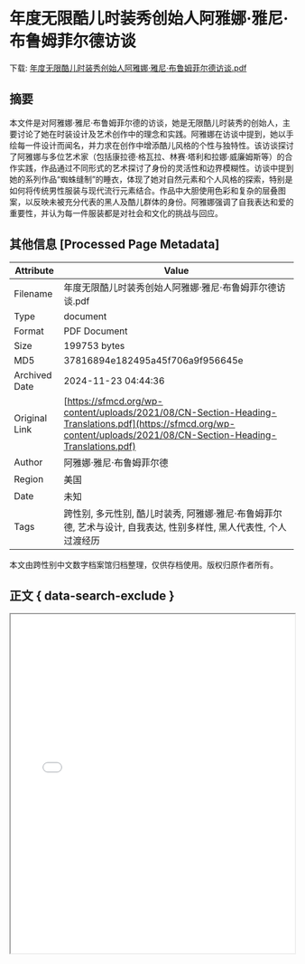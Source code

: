 # 年度无限酷儿时装秀创始人阿雅娜·雅尼·布鲁姆菲尔德访谈

<!-- tcd_download_link -->
下载: [年度无限酷儿时装秀创始人阿雅娜·雅尼·布鲁姆菲尔德访谈.pdf](年度无限酷儿时装秀创始人阿雅娜·雅尼·布鲁姆菲尔德访谈.pdf)
<!-- tcd_download_link_end -->

## 摘要

<!-- tcd_abstract -->
本文件是对阿雅娜·雅尼·布鲁姆菲尔德的访谈，她是无限酷儿时装秀的创始人，主要讨论了她在时装设计及艺术创作中的理念和实践。阿雅娜在访谈中提到，她以手绘每一件设计而闻名，并力求在创作中增添酷儿风格的个性与独特性。该访谈探讨了阿雅娜与多位艺术家（包括康拉德·格瓦拉、林赛·塔利和拉娜·威廉姆斯等）的合作实践，作品通过不同形式的艺术探讨了身份的灵活性和边界模糊性。访谈中提到她的系列作品“蜘蛛缝制”的睡衣，体现了她对自然元素和个人风格的探索，特别是如何将传统男性服装与现代流行元素结合。作品中大胆使用色彩和复杂的层叠图案，以反映未被充分代表的黑人及酷儿群体的身份。阿雅娜强调了自我表达和爱的重要性，并认为每一件服装都是对社会和文化的挑战与回应。

<!-- tcd_abstract_end -->

## 其他信息 [Processed Page Metadata]

| Attribute       | Value                                  |
|-----------------|----------------------------------------|
| Filename        | 年度无限酷儿时装秀创始人阿雅娜·雅尼·布鲁姆菲尔德访谈.pdf                             |
| Type            | document                                 |
| Format          | PDF Document                               |
| Size            | 199753 bytes                           |
| MD5             | 37816894e182495a45f706a9f956645e                                  |
| Archived Date   | 2024-11-23 04:44:36                             |
| Original Link   | [https://sfmcd.org/wp-content/uploads/2021/08/CN-Section-Heading-Translations.pdf](https://sfmcd.org/wp-content/uploads/2021/08/CN-Section-Heading-Translations.pdf)                         |
| Author          | 阿雅娜·雅尼·布鲁姆菲尔德                               |
| Region          | 美国                               |
| Date            | 未知                                 |
| Tags            | 跨性别, 多元性别, 酷儿时装秀, 阿雅娜·雅尼·布鲁姆菲尔德, 艺术与设计, 自我表达, 性别多样性, 黑人代表性, 个人过渡经历                                 |

本文由跨性别中文数字档案馆归档整理，仅供存档使用。版权归原作者所有。


## 正文 { data-search-exclude }

<!-- tcd_main_text -->
<iframe src="../年度无限酷儿时装秀创始人阿雅娜·雅尼·布鲁姆菲尔德访谈.pdf" width="100%" height="600px">
    <p>无法显示PDF，请下载查看。</p>
</iframe>
<!-- tcd_main_text_end -->

